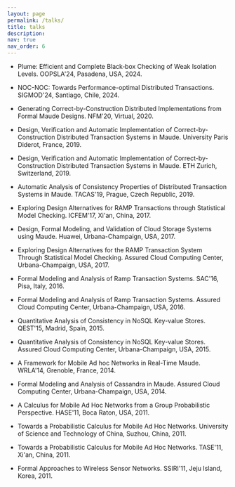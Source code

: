 ```yaml
---
layout: page
permalink: /talks/
title: talks
description: 
nav: true
nav_order: 6
---
```


- Plume: Efficient and Complete Black‑box Checking of Weak Isolation Levels. OOPSLA'24, Pasadena, USA, 2024.

- NOC-NOC: Towards Performance-optimal Distributed Transactions. SIGMOD'24, Santiago, Chile, 2024.

- Generating Correct-by-Construction Distributed Implementations from Formal Maude Designs. NFM'20, Virtual, 2020.

- Design, Verification and Automatic Implementation of Correct-by-Construction Distributed Transaction Systems in Maude. University Paris Diderot, France, 2019.

- Design, Verification and Automatic Implementation of Correct-by-Construction Distributed Transaction Systems in Maude. ETH Zurich, Switzerland, 2019.

- Automatic Analysis of Consistency Properties of Distributed Transaction Systems in Maude. TACAS'19, Prague, Czech Republic, 2019.

- Exploring Design Alternatives for RAMP Transactions through Statistical Model Checking. ICFEM'17, Xi'an, China, 2017.

- Design, Formal Modeling, and Validation of Cloud Storage Systems using Maude. Huawei, Urbana-Champaign, USA, 2017.

- Exploring Design Alternatives for the RAMP Transaction System Through Statistical Model Checking. Assured Cloud Computing Center, Urbana-Champaign, USA, 2017.

- Formal Modeling and Analysis of Ramp Transaction Systems. SAC'16, Pisa, Italy, 2016.

- Formal Modeling and Analysis of Ramp Transaction Systems. Assured Cloud Computing Center, Urbana-Champaign, USA, 2016.

- Quantitative Analysis of Consistency in NoSQL Key-value Stores. QEST'15, Madrid, Spain, 2015.

- Quantitative Analysis of Consistency in NoSQL Key-value Stores. Assured Cloud Computing Center, Urbana-Champaign, USA, 2015.

- A Framework for Mobile Ad hoc Networks in Real-Time Maude. WRLA'14, Grenoble, France, 2014.

- Formal Modeling and Analysis of Cassandra in Maude. Assured Cloud Computing Center, Urbana-Champaign, USA, 2014.

- A Calculus for Mobile Ad Hoc Networks from a Group Probabilistic Perspective. HASE'11, Boca Raton, USA, 2011.

- Towards a Probabilistic Calculus for Mobile Ad Hoc Networks. University of Science and Technology of China, Suzhou, China, 2011.

- Towards a Probabilistic Calculus for Mobile Ad Hoc Networks. TASE'11, Xi'an, China, 2011.

- Formal Approaches to Wireless Sensor Networks. SSIRI'11, Jeju Island, Korea, 2011.
